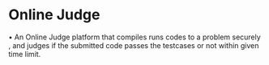 # Online Judge
 • An Online Judge platform that compiles runs codes to a problem securely , and judges if the submitted code passes the testcases or not within given time limit.
